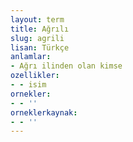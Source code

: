 ```yaml
---
layout: term
title: Ağrılı
slug: agrili
lisan: Türkçe
anlamlar:
- Ağrı ilinden olan kimse
ozellikler:
- - isim
ornekler:
- - ''
orneklerkaynak:
- - ''
---
```

